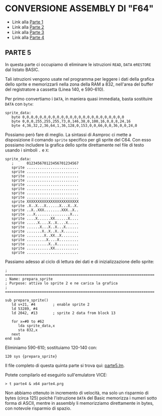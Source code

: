 # CONVERSIONE ASSEMBLY DI "F64" 

- Link alla [Parte 1](parte1.md)
- Link alla [Parte 2](parte2.md)
- Link alla [Parte 3](parte3.md)
- Link alla [Parte 4](parte4.md)

## PARTE 5

In questa parte ci occupiamo di eliminare le istruzioni `READ`, `DATA` e`RESTORE` 
dal listato BASIC.

Tali istruzioni vengono usate nel programma per leggere i dati della
grafica dello sprite e memorizzarli nella zona della RAM a 832, nell'area
del buffer del registratore a cassetta (Linea 140, e 590-610).

Per primo convertiamo i `DATA`, in maniera quasi immediata, basta 
sostituire `DATA` con `byte`:

```
sprite_data:
   byte 0,0,0,0,0,0,0,0,0,0,0,0,0,0,0,0,0,0,0,0,0,0,0,0
   byte 0,0,0,255,255,255,73,0,146,38,0,100,16,0,8,8,24,16
   byte 4,36,32,2,36,64,1,36,128,0,153,0,0,66,0,0,36,0,0,24,0
```
Possiamo però fare di meglio. La sintassi di Asmproc ci mette a disposizione
il comando `sprite` specifico per gli sprite del C64. Con esso possiamo
includere la grafica dello sprite direttamente nel file di testo
usando i simboli `.` e `X`:

```
sprite_data:
   ;      012345670123456701234567
   sprite ........................
   sprite ........................
   sprite ........................          
   sprite ........................
   sprite ........................
   sprite ........................
   sprite ........................
   sprite ........................
   sprite XXXXXXXXXXXXXXXXXXXXXXXX
   sprite .X..X...X......X...X..X.
   sprite ..X..XXX........XXX..X..
   sprite ...X................X...
   sprite ....X......XX......X....
   sprite .....X....X..X....X.....
   sprite ......X...X..X...X......
   sprite .......X..X..X..X.......
   sprite ........X..XX..X........
   sprite .........X....X.........
   sprite ..........X..X..........
   sprite ...........XX...........
   sprite ........................
```

Passiamo adesso al ciclo di lettura dei dati e di inizializzazione 
dello sprite:

```
; =====================================================================
; Name: prepara_sprite
; Purpose: attiva lo sprite 2 e ne carica la grafica
; =====================================================================

sub prepara_sprite()
   ld v+21, #4        ; enable sprite 2
   ld 53289, #4
   ld 2042, #13       ; sprite 2 data from block 13

   for x=#0 to #62
      lda sprite_data,x
      sta 832,x
   next
end sub  
```

Eliminiamo 590-610; sostituiamo 120-140 con:

```
120 sys {prepara_sprite}
```

Il file completo di questa quinta parte si trova qui: [parte5.lm](parte5.lm).

Potete compilarlo ed eseguirlo sull'emulatore VICE:

```
> t parte4 & x64 parte4.prg
```

Non abbiamo ottenuto in incremento di velocità, ma solo un risparmio di bytes (circa 125)
poichè l'istruzione `DATA` del Basic memorizza i numeri sotto forma di ASCII, mentre in
assembly li memorizziamo direttamente in bytes, con notevole risparmio di spazio.




